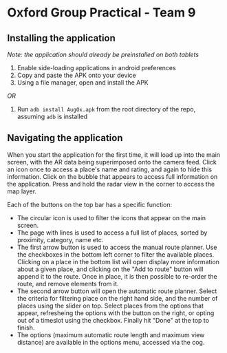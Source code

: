 Oxford Group Practical - Team 9
===============================

Installing the application
--------------------------
_Note: the application should already be preinstalled on both tablets_

1. Enable side-loading applications in android preferences
2. Copy and paste the APK onto your device
3. Using a file manager, open and install the APK

*OR*

1. Run `adb install AugOx.apk` from the root directory of the repo, assuming `adb` is installed

Navigating the application
--------------------------

When you start the application for the first time, it will load up into the main screen, with the AR data being superimposed onto the camera feed.  Click an icon once to access a place's name and rating, and again to hide this information.  Click on the bubble that appears to access full information on the application.  Press and hold the radar view in the corner to access the map layer.

Each of the buttons on the top bar has a specific function:

* The circular icon is used to filter the icons that appear on the main screen.
* The page with lines is used to access a full list of places, sorted by proximity, category, name etc.
* The first arrow button is used to access the manual route planner.  Use the checkboxes in the bottom left corner to filter the available places.  Clicking on a place in the bottom list will open display more information about a given place, and clicking on the "Add to route" button will append it to the route.  Once in place, it is then possible to re-order the route, and remove elements from it.
* The second arrow button will open the automatic route planner.  Select the criteria for filtering place on the right hand side, and the number of places using the slider on top.  Select places from the options that appear, refresheing the options with the button on the right, or opting out of a timeslot using the checkbox.  Finally hit "Done" at the top to finish.
* The options (maximum automatic route length and maximum view distance) are available in the options menu, accessed via the cog.
